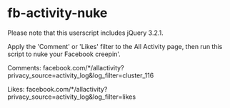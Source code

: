# fb-activity-nuke
Please note that this userscript includes jQuery 3.2.1.

Apply the 'Comment' or 'Likes' filter to the All Activity page, then run this script to nuke your Facebook creepin'.

Comments:
facebook.com/\*/allactivity?privacy_source=activity_log&log_filter=cluster_116

Likes:
facebook.com/\*/allactivity?privacy_source=activity_log&log_filter=likes
